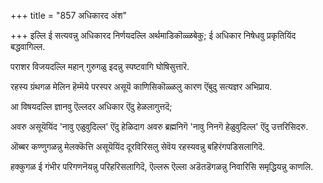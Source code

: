+++
title = "857 अधिकारद अंश"

+++
इल्लि ई सत्यवन्नु अधिकारद निर्णयदल्लि अर्थमाडिकॊळ्ळबेकु; ई अधिकार निषेधवु प्रकृतियिंद बद्धवागिल्ल.

पराशर विजयदल्लि महान् गुरुगळु इदन्नु स्पष्टवागि घोषिसुत्तारॆ.

रहस्य ग्रंथगळ मेलिन हॆम्मॆये परस्पर असूयॆ काणिसिकॊळ्ळलु कारण ऎंबुदु सत्यज्ञर अभिप्राय.

आ विषयदल्लि ज्ञानवु ऎल्लदर अधिकार ऎंदु हेळलागुत्तदॆ;

अवरु असूयॆयिंद 'नावु एळुवुदिल्ल' ऎंदु हेळिदाग अवरु ब्रह्मनिगॆ 'नावु निनगॆ हेळुवुदिल्ल' ऎंदु उत्तरिसिदरु.

ऒब्बर कण्णुगळन्नु मेलक्कॆत्ति असूयॆयिंद दूरविरिसलु सेवॆय रहस्यवन्नु बहिरंगपडिसलागिदॆ.

हक्कुगळ ई गंभीर परिगणनॆयन्नु परिहरिसलागिदॆ, ऎल्लरू ऎल्ला अडॆतडॆगळन्नु निवारिसि समृद्धियन्नु काणलि.

